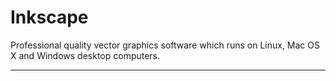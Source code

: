 # Inkscape

Professional quality vector graphics software which runs on Linux, Mac OS X and Windows desktop computers.

---